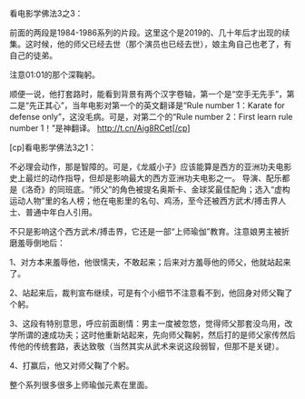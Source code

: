看电影学佛法3之3：

前面的两段是1984-1986系列的片段。这里这个是2019的、几十年后才出现的续集。这时候，他的师父已经去世（那个演员也已经去世），娘主角自己也老了，有自己的徒弟。

注意01:01的那个深鞠躬。

顺便一说，他打套路时，能看到背景有两个汉字卷轴，第一个是“空手无先手”，第二是“先正其心”，当年电影对第一个的英文翻译是“Rule number 1：Karate for defense only”，这没毛病。可是，对第二个的“Rule number 2：First learn rule number 1！”是神翻译。  http://t.cn/Aig8RCet[/cp]


[cp]看电影学佛法3之1：

不必理会动作，那是智障的。可是，《龙威小子》应该能算是西方的亚洲功夫电影史上最烂的动作指导，但却是影响最大的西方亚洲功夫电影之一。 导演、配乐都是《洛奇》的同班底。“师父”的角色被提名奥斯卡、金球奖最佳配角；选入“虚构运动人物”里的名人榜；他在电影里的名句、鸡汤，至今还被西方武术/搏击界人士、普通中年白人引用。

不只是影响这个西方武术/搏击界，它还是一部“上师瑜伽”教育。注意娘男主被折磨羞辱倒地后：

1、对方本来羞辱他，他很懦夫，不敢起来；后来对方羞辱他的师父，他就站起来了。

2、站起来后，裁判宣布继续，可是有个小细节不注意看不到，他回身对师父鞠了个躬。

3、这段有特别意思，呼应前面剧情：男主一度被忽悠，觉得师父那套没鸟用，改学所谓的速成功夫；这时他重新站起来，先向师父鞠躬，然后打的是师父家传然后传他的传统套路，表达致敬（当然其实从武术来说这段弱智，但那不是关键）。

4、打赢后，他又对师父鞠了个躬。

整个系列很多很多上师瑜伽元素在里面。
